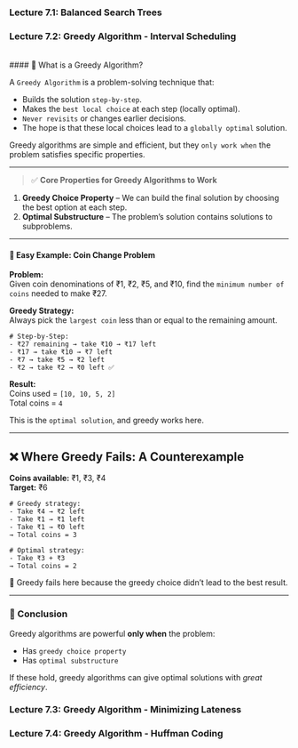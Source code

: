 ### Lecture 7.1: Balanced Search Trees
### Lecture 7.2: Greedy Algorithm - Interval Scheduling
<br>
#### 🧠 What is a Greedy Algorithm?

A `Greedy Algorithm` is a problem-solving technique that:
- Builds the solution `step-by-step`.
- Makes the `best local choice` at each step (locally optimal).
- `Never revisits` or changes earlier decisions.
- The hope is that these local choices lead to a `globally optimal` solution.

Greedy algorithms are simple and efficient, but they `only work when` the problem satisfies specific properties.

---

> ✅ **Core Properties for Greedy Algorithms to Work**
1. **Greedy Choice Property** – We can build the final solution by choosing the best option at each step.
2. **Optimal Substructure** – The problem’s solution contains solutions to subproblems.

---

#### 🍫 Easy Example: Coin Change Problem

**Problem:**  
Given coin denominations of ₹1, ₹2, ₹5, and ₹10, find the `minimum number of coins` needed to make ₹27.

**Greedy Strategy:**  
Always pick the `largest coin` less than or equal to the remaining amount.
```
# Step-by-Step:
- ₹27 remaining → take ₹10 → ₹17 left
- ₹17 → take ₹10 → ₹7 left
- ₹7 → take ₹5 → ₹2 left
- ₹2 → take ₹2 → ₹0 left ✅
```

**Result:**  
Coins used = `[10, 10, 5, 2]`  
Total coins = `4`

This is the `optimal solution`, and greedy works here.

---

## ❌ Where Greedy Fails: A Counterexample

**Coins available:** ₹1, ₹3, ₹4  
**Target:** ₹6
```
# Greedy strategy:
- Take ₹4 → ₹2 left
- Take ₹1 → ₹1 left
- Take ₹1 → ₹0 left  
→ Total coins = 3

# Optimal strategy:
- Take ₹3 + ₹3  
→ Total coins = 2
```
🚫 Greedy fails here because the greedy choice didn’t lead to the best result.

---

### 🎯 Conclusion

Greedy algorithms are powerful **only when** the problem:
- Has `greedy choice property`
- Has `optimal substructure`

If these hold, greedy algorithms can give optimal solutions with *great efficiency*.

### Lecture 7.3: Greedy Algorithm - Minimizing Lateness
### Lecture 7.4: Greedy Algorithm - Huffman Coding
